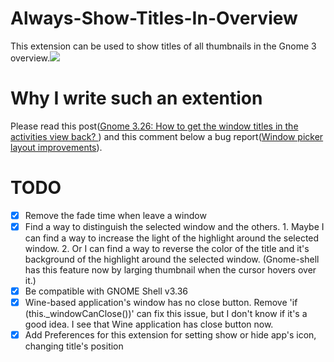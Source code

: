 # Always-Show-Titles-In-Overview
This extension can be used to show titles of all thumbnails in the Gnome 3 overview.![](https://github.com/nlpsuge/Always-Show-Titles-In-Overview/blob/master/Screenshot1.png)

# Why I write such an extention
Please read this post([Gnome 3.26: How to get the window titles in the activities view back?
](https://www.reddit.com/r/gnome/comments/7dk1kb/gnome_326_how_to_get_the_window_titles_in_the/))
and this comment below a bug report([Window picker layout improvements](https://bugzilla.gnome.org/show_bug.cgi?id=783953)).

# TODO
- [x] Remove the fade time when leave a window
- [x] Find a way to distinguish the selected window and the others. 1. Maybe I can find a way to increase the light of the highlight around the selected window. 2. Or I can find a way to reverse the color of the title and it's background of the highlight around the selected window. (Gnome-shell has this feature now by larging thumbnail when the cursor hovers over it.)
- [x] Be compatible with GNOME Shell v3.36
- [x] Wine-based application's window has no close button. Remove 'if (this._windowCanClose())' can fix this issue, but I don't know if it's a good idea. I see that Wine application has close button now.
- [x] Add Preferences for this extension for setting show or hide app's icon, changing title's position
